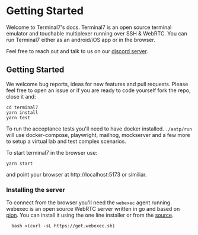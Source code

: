 # Getting Started

Welcome to Terminal7's docs.
Terminal7 is an open source terminal emulator and touchable multiplexer running over SSH & WebRTC.
You can run Terminal7 either as an android/iOS app or in the browser.

Feel free to reach out and talk to us on our [discord server](https://discord.com/invite/rDBj8k4tUE).


## Getting Started
We welcome bug reports, ideas for new features and pull requests.
Please feel free to open an issue or if you are ready to code yourself fork
the repo, close it and:

```console
cd terminal7
yarn install
yarn test
```

To run the acceptance tests you'll need to have docker installed.
`./aatp/run` will use docker-compose, playwright, mailhog, mockserver and a few
more to setup a virtual lab and test complex scenarios.

To start terminal7 in the browser use:

```console
yarn start
```

and point your browser at http://localhost:5173 or similiar. 

### Installing the server

To connect from the browser you'll need the `webexec` agent running.
webexec is an
open source WebRTC server written in go and based on [pion](https://pion.ly). 
You can install it using the one line installer or from the [source](https://github.com/tuzig/webexec).

```console
  bash <(curl -sL https://get.webexec.sh)
```

